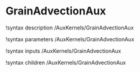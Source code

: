 <!-- MOOSE Documentation Stub: Remove this when content is added. -->

# GrainAdvectionAux

!syntax description /AuxKernels/GrainAdvectionAux

!syntax parameters /AuxKernels/GrainAdvectionAux

!syntax inputs /AuxKernels/GrainAdvectionAux

!syntax children /AuxKernels/GrainAdvectionAux
